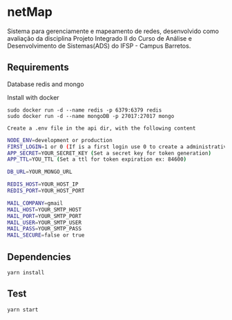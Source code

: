 # netMap

Sistema para gerenciamente e mapeamento de redes, desenvolvido como avaliação da disciplina Projeto Integrado II do Curso de Análise e Desenvolvimento de Sistemas(ADS) do IFSP - Campus Barretos.

## Requirements

Database redis and mongo

Install with docker

```shell
sudo docker run -d --name redis -p 6379:6379 redis
sudo docker run -d --name mongoDB -p 27017:27017 mongo
```
```shell
Create a .env file in the api dir, with the following content
```

```bash
NODE_ENV=development or production
FIRST_LOGIN=1 or 0 (If is a first login use 0 to create a administrative user)
APP_SECRET=YOUR_SECRET_KEY (Set a secret key for token generation)
APP_TTL=YOU_TTL (Set a ttl for token expiration ex: 84600)

DB_URL=YOUR_MONGO_URL

REDIS_HOST=YOUR_HOST_IP
REDIS_PORT=YOUR_HOST_PORT

MAIL_COMPANY=gmail
MAIL_HOST=YOUR_SMTP_HOST
MAIL_PORT=YOUR_SMTP_PORT
MAIL_USER=YOUR_SMTP_USER
MAIL_PASS=YOUR_SMTP_PASS
MAIL_SECURE=false or true
```

## Dependencies

```shell
yarn install
```

## Test

```shell
yarn start 
```

